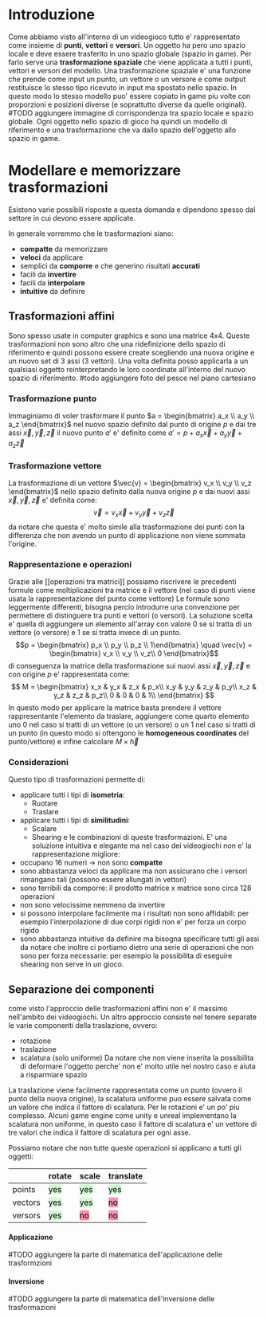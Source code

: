 # Introduzione
Come abbiamo visto all'interno di un videogioco tutto e' rappresentato come insieme di **punti**, **vettori** e **versori**. Un oggetto ha pero uno spazio locale e deve essere trasferito in uno spazio globale (spazio in game). Per farlo serve una **trasformazione spaziale** che viene applicata a tutti i punti, vettori e versori del modello. Una trasformazione spaziale e' una funzione che prende come input un punto, un vettore o un versore e come output restituisce lo stesso tipo ricevuto in input ma spostato nello spazio. In questo modo lo stesso modello puo' essere copiato in game piu volte con proporzioni e posizioni diverse (e soprattutto diverse da quelle originali).
#TODO aggiungere immagine di corrispondenza tra spazio locale e spazio globale.
Ogni oggetto nello spazio di gioco ha quindi un modello di riferimento e una trasformazione che va dallo spazio dell'oggetto allo spazio in game.

# Modellare e memorizzare trasformazioni
Esistono varie possibili risposte a questa domanda e dipendono spesso dal settore in cui devono essere applicate.

In generale vorremmo che le trasformazioni siano:
- **compatte** da memorizzare
- **veloci** da applicare
- semplici da **comporre** e che generino risultati **accurati**
- facili da **invertire**
- facili da **interpolare**
- **intuitive** da definire

## Trasformazioni affini
Sono spesso usate in computer graphics e sono una matrice 4x4. Queste trasformazioni non sono altro che una ridefinizione dello spazio di riferimento e quindi possono essere create scegliendo una nuova origine e un nuovo set di 3 assi (3 vettori). Una volta definita posso applicarla a un qualsiasi oggetto reinterpretando le loro coordinate all'interno del nuovo spazio di riferimento.
#todo aggiungere foto del pesce nel piano cartesiano

### Trasformazione punto
Immaginiamo di voler trasformare il punto $a = \begin{bmatrix} a_x \\ a_y \\ a_z \end{bmatrix}$ nel nuovo spazio definito dal punto di origine $p$ e dai tre assi $\vec{x}, \vec{y}, \vec{z}$ 
il nuovo punto $a'$ e' definito come $a' = p + a_x \vec{x} + a_y \vec{y} + a_z \vec{z}$ 

### Trasformazione vettore
La trasformazione di un vettore $\vec{v} = \begin{bmatrix} v_x \\ v_y \\ v_z \end{bmatrix}$ nello spazio definito dalla nuova origine $p$ e dai nuovi assi $\vec{x},\vec{y},\vec{z}$  e' definita come:
$$\vec{v} = v_x\vec{x} + v_y \vec{y} + v_z \vec{z}$$
da notare che questa e' molto simile alla trasformazione dei punti con la differenza che non avendo un punto di applicazione non viene sommata l'origine.

### Rappresentazione e operazioni
Grazie alle [[operazioni tra matrici]] possiamo riscrivere le precedenti formule come moltiplicazioni tra matrice e il vettore  (nel caso di punti viene usata la rappresentazione del punto come vettore) 
Le formule sono leggermente differenti, bisogna percio introdurre una convenzione per permettere di distinguere tra punti e vettori (o versori). La soluzione scelta e' quella di aggiungere un elemento all'array con valore $0$ se si tratta di un vettore (o versore) e $1$ se si tratta invece di un punto.
$$p = \begin{bmatrix} p_x \\ p_y \\ p_z \\ 1\end{bmatrix} \quad \vec{v} = \begin{bmatrix} v_x \\ v_y \\ v_z\\ 0 \end{bmatrix}$$
di conseguenza la matrice della trasformazione sui nuovi assi $\vec{x},\vec{y},\vec{z}$ e con origine $p$ e' rappresentata come:
$$
M = 
\begin{bmatrix}
x_x & y_x & z_x & p_x\\
x_y & y_y & z_y & p_y\\
x_z & y_z & z_z & p_z\\
0   & 0   & 0   & 1\\
\end{bmatrix}
$$
In questo modo per applicare la matrice basta prendere il vettore rappresentante l'elemento da traslare, aggiungere come quarto elemento uno 0 nel caso si tratti di un vettore (o un versore) o un 1 nel caso si tratti di un punto (in questo modo si ottengono le **homogeneous coordinates** del punto/vettore) e infine calcolare $M\times\vec{h}$

### Considerazioni
Questo tipo di trasformazioni permette di:
- applicare tutti i tipi di **isometria**:
	- Ruotare
	- Traslare
- applicare tutti i tipi di **similitudini**:
	- Scalare
	- Shearing
e le combinazioni di queste trasformazioni.
E' una soluzione intuitiva e elegante ma nel caso dei videogiochi non e' la rappresentazione migliore:
- occupano 16 numeri -> non sono **compatte**
- sono abbastanza veloci da applicare ma non assicurano che i versori rimangano tali (possono essere allungati in vettori)
- sono terribili da comporre: il prodotto matrice x matrice sono circa 128 operazioni
- non sono velocissime nemmeno da invertire
- si possono interpolare facilmente ma i risultati non sono affidabili: per esempio l'interpolazione di due corpi rigidi non e' per forza un corpo rigido
- sono abbastanza intuitive da definire ma bisogna specificare tutti gli assi
da notare che inoltre ci portiamo dietro una serie di operazioni che non sono per forza necessarie: per esempio la possibilita di eseguire shearing non serve in un gioco.

## Separazione dei componenti
come visto l'approccio delle trasformazioni affini non e' il massimo nell'ambito dei videogiochi. Un altro approccio consiste nel tenere separate le varie componenti della traslazione, ovvero:
- rotazione
- traslazione
- scalatura (solo uniforme)
Da notare che non viene inserita la possibilita di deformare l'oggetto perche' non e' molto utile nel nostro caso e aiuta a risparmiare spazio

La traslazione viene facilmente rappresentata come un punto (ovvero il punto della nuova origine), la scalatura uniforme puo essere salvata come un valore che indica il fattore di scalatura. Per le rotazioni e' un po' piu complesso. Alcuni game engine come unity e unreal implementano la scalatura non uniforme, in questo caso il fattore di scalatura e' un vettore di tre valori che indica il fattore di scalatura per ogni asse.

Possiamo notare che non tutte queste operazioni si applicano a tutti gli oggetti:

|         | rotate | scale | translate |
| ------- | ------ | ----- | --------- |
| points  | <mark style="background: #BBFABBA6;">yes</mark>    | <mark style="background: #BBFABBA6;">yes</mark>   | <mark style="background: #BBFABBA6;">yes</mark>       |
| vectors | <mark style="background: #BBFABBA6;">yes</mark>    | <mark style="background: #BBFABBA6;">yes</mark>   | <mark style="background: #FF5582A6;">no</mark>        |
| versors | <mark style="background: #BBFABBA6;">yes</mark>    | <mark style="background: #FF5582A6;">no</mark>    | <mark style="background: #FF5582A6;">no</mark>          |

#### Applicazione
#TODO aggiungere la parte di matematica dell'applicazione delle trasformzioni
#### Inversione
#TODO aggiungere la parte di matematica dell'inversione delle trasformazioni